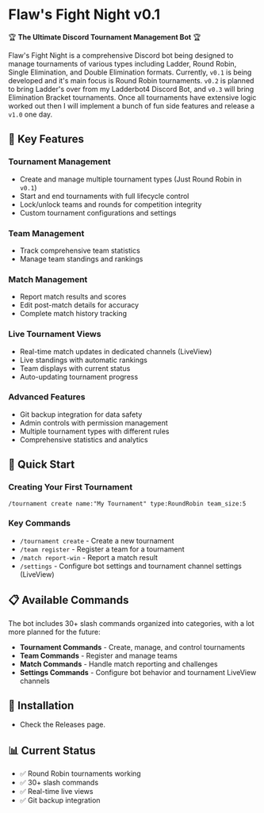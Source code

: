# Flaw's Fight Night v0.1

🏆 **The Ultimate Discord Tournament Management Bot** 🏆

Flaw's Fight Night is a comprehensive Discord bot being designed to manage tournaments of various types including Ladder, Round Robin, Single Elimination, and Double Elimination formats. Currently, `v0.1` is being developed and it's main focus is Round Robin tournaments. `v0.2` is planned to bring Ladder's over from my Ladderbot4 Discord Bot, and `v0.3` will bring Elimination Bracket tournaments. Once all tournaments have extensive logic worked out then I will implement a bunch of fun side features and release a `v1.0` one day.

## 🌟 Key Features

### Tournament Management
- Create and manage multiple tournament types (Just Round Robin in `v0.1`)
- Start and end tournaments with full lifecycle control
- Lock/unlock teams and rounds for competition integrity
- Custom tournament configurations and settings

### Team Management
- Track comprehensive team statistics
- Manage team standings and rankings

### Match Management
- Report match results and scores
- Edit post-match details for accuracy
- Complete match history tracking

### Live Tournament Views
- Real-time match updates in dedicated channels (LiveView)
- Live standings with automatic rankings
- Team displays with current status
- Auto-updating tournament progress

### Advanced Features
- Git backup integration for data safety
- Admin controls with permission management
- Multiple tournament types with different rules
- Comprehensive statistics and analytics

## 🚀 Quick Start

### Creating Your First Tournament
```
/tournament create name:"My Tournament" type:RoundRobin team_size:5
```

### Key Commands
- `/tournament create` - Create a new tournament
- `/team register` - Register a team for a tournament
- `/match report-win` - Report a match result
- `/settings` - Configure bot settings and tournament channel settings (LiveView)

## 📋 Available Commands

The bot includes 30+ slash commands organized into categories, with a lot more planned for the future:
- **Tournament Commands** - Create, manage, and control tournaments
- **Team Commands** - Register and manage teams
- **Match Commands** - Handle match reporting and challenges
- **Settings Commands** - Configure bot behavior and tournament LiveView channels

## 🔧 Installation
- Check the Releases page.

## 📊 Current Status

- ✅ Round Robin tournaments working
- ✅ 30+ slash commands
- ✅ Real-time live views
- ✅ Git backup integration
